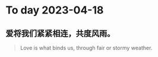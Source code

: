 
# To day 2023-04-18


## 爱将我们紧紧相连，共度风雨。
> Love is what binds us, through fair or stormy weather.

    